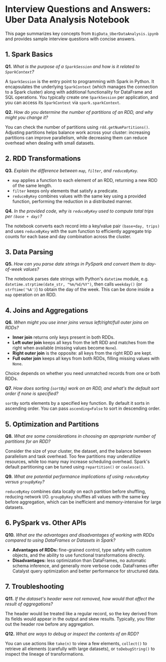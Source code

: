 # Interview Questions and Answers: Uber Data Analysis Notebook

This page summarizes key concepts from `BigData_UberDataAnalysis.ipynb` and provides sample interview questions with concise answers.

## 1. Spark Basics

**Q1.** *What is the purpose of a `SparkSession` and how is it related to `SparkContext`?*

A `SparkSession` is the entry point to programming with Spark in Python. It encapsulates the underlying `SparkContext` (which manages the connection to a Spark cluster) along with additional functionality for DataFrame and SQL operations. You typically create one `SparkSession` per application, and you can access its `SparkContext` via `spark.sparkContext`.

**Q2.** *How do you determine the number of partitions of an RDD, and why might you change it?*

You can check the number of partitions using `rdd.getNumPartitions()`. Adjusting partitions helps balance work across your cluster: increasing partitions can improve parallelism, while decreasing them can reduce overhead when dealing with small datasets.

## 2. RDD Transformations

**Q3.** *Explain the difference between `map`, `filter`, and `reduceByKey`.*

- `map` applies a function to each element of an RDD, returning a new RDD of the same length.
- `filter` keeps only elements that satisfy a predicate.
- `reduceByKey` combines values with the same key using a provided function, performing the reduction in a distributed manner.

**Q4.** *In the provided code, why is `reduceByKey` used to compute total trips per `(base + day)`?*

The notebook converts each record into a key/value pair `(base+day, trips)` and uses `reduceByKey` with the sum function to efficiently aggregate trip counts for each base and day combination across the cluster.

## 3. Data Parsing

**Q5.** *How can you parse date strings in PySpark and convert them to day-of-week values?*

The notebook parses date strings with Python's `datetime` module, e.g. `datetime.strptime(date_str, "%m/%d/%Y")`, then calls `weekday()` (or `strftime('%A')`) to obtain the day of the week. This can be done inside a `map` operation on an RDD.

## 4. Joins and Aggregations

**Q6.** *When might you use inner joins versus left/right/full outer joins on RDDs?*

- **Inner join** returns only keys present in both RDDs.
- **Left outer join** keeps all keys from the left RDD and matches from the right when available (missing values become `None`).
- **Right outer join** is the opposite: all keys from the right RDD are kept.
- **Full outer join** keeps all keys from both RDDs, filling missing values with `None`.

Choice depends on whether you need unmatched records from one or both RDDs.

**Q7.** *How does sorting (`sortBy`) work on an RDD, and what's the default sort order if none is specified?*

`sortBy` sorts elements by a specified key function. By default it sorts in ascending order. You can pass `ascending=False` to sort in descending order.

## 5. Optimization and Partitions

**Q8.** *What are some considerations in choosing an appropriate number of partitions for an RDD?*

Consider the size of your cluster, the dataset, and the balance between parallelism and task overhead. Too few partitions may underutilize resources, while too many may increase scheduling overhead. Spark's default partitioning can be tuned using `repartition()` or `coalesce()`.

**Q9.** *What are potential performance implications of using `reduceByKey` versus `groupByKey`?*

`reduceByKey` combines data locally on each partition before shuffling, reducing network I/O. `groupByKey` shuffles all values with the same key before aggregation, which can be inefficient and memory-intensive for large datasets.

## 6. PySpark vs. Other APIs

**Q10.** *What are the advantages and disadvantages of working with RDDs compared to using DataFrames or Datasets in Spark?*

- **Advantages of RDDs:** fine-grained control, type safety with custom objects, and the ability to use functional transformations directly.
- **Disadvantages:** less optimization than DataFrames, no automatic schema inference, and generally more verbose code. DataFrames offer Catalyst query optimization and better performance for structured data.

## 7. Troubleshooting

**Q11.** *If the dataset's header were not removed, how would that affect the result of aggregations?*

The header would be treated like a regular record, so the key derived from its fields would appear in the output and skew results. Typically, you filter out the header row before any aggregation.

**Q12.** *What are ways to debug or inspect the contents of an RDD?*

You can use actions like `take(n)` to view a few elements, `collect()` to retrieve all elements (carefully with large datasets), or `toDebugString()` to inspect the lineage of transformations.

